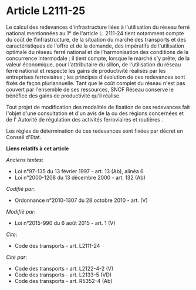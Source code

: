 # Article L2111-25

Le calcul des redevances d'infrastructure liées à l'utilisation du réseau ferré national mentionnées au 1° de l'article L.
2111-24 tient notamment compte du coût de l'infrastructure, de la situation du marché des transports et des caractéristiques
de l'offre et de la demande, des impératifs de l'utilisation optimale du réseau ferré national et de l'harmonisation des
conditions de la concurrence intermodale ; il tient compte, lorsque le marché s'y prête, de la valeur économique, pour
l'attributaire du sillon, de l'utilisation du réseau ferré national et respecte les gains de productivité réalisés par les
entreprises ferroviaires ; les principes d'évolution de ces redevances sont fixés de façon pluriannuelle. Tant que le coût
complet du réseau n'est pas couvert par l'ensemble de ses ressources, SNCF Réseau conserve le bénéfice des gains de
productivité qu'il réalise. 

Tout projet de modification des modalités de fixation de ces redevances fait l'objet d'une consultation et d'un avis de la ou
des régions concernées et de l'     Autorité de régulation des activités ferroviaires et routières . 

Les règles de détermination de ces redevances sont fixées par décret en Conseil d'Etat.

**Liens relatifs à cet article**

_Anciens textes_:

  - Loi n°97-135 du 13 février 1997 - art. 13 (Ab), alinéa 6
  - Loi n°2000-1208 du 13 décembre 2000 - art. 132 (Ab)

_Codifié par_:

  - Ordonnance n°2010-1307 du 28 octobre 2010 - art. (V)

_Modifié par_:

  - Loi n°2015-990 du 6 août 2015 - art. 1 (V)

_Cite_:

  - Code des transports - art. L2111-24

_Cité par_:

  - Code des transports - art. L2122-4-2 (V)
  - Code des transports - art. L2133-5 (VD)
  - Code des transports - art. R5352-4 (Ab)
